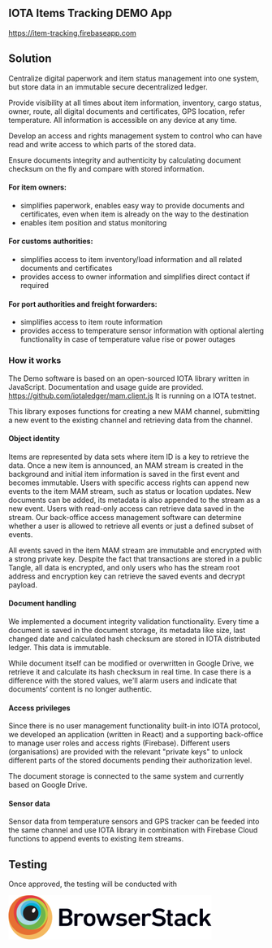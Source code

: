 ## IOTA Items Tracking DEMO App

https://item-tracking.firebaseapp.com

## Solution

Centralize digital paperwork and item status management into one system, but store data in an immutable secure decentralized ledger.

Provide visibility at all times about item information, inventory, cargo status, owner, route, all digital documents and certificates, GPS location, refer temperature.
All information is accessible on any device at any time.

Develop an access and rights management system to control who can have read and write access to which parts of the stored data.

Ensure documents integrity and authenticity by calculating document checksum on the fly and compare with stored information.

#### For item owners:

* simplifies paperwork, enables easy way to provide documents and certificates, even when item is already on the way to the destination
* enables item position and status monitoring

#### For customs authorities:

* simplifies access to item inventory/load information and all related documents and certificates
* provides access to owner information and simplifies direct contact if required

#### For port authorities and freight forwarders:

* simplifies access to item route information
* provides access to temperature sensor information with optional alerting functionality in case of temperature value rise or power outages

### How it works

The Demo software is based on an open-sourced IOTA library written in JavaScript.
Documentation and usage guide are provided.
https://github.com/iotaledger/mam.client.js
It is running on a IOTA testnet.

This library exposes functions for creating a new MAM channel, submitting a new event to the existing channel and retrieving data from the channel.

#### Object identity

Items are represented by data sets where item ID is a key to retrieve the data.
Once a new item is announced, an MAM stream is created in the background and initial item information is saved in the first event and becomes immutable.
Users with specific access rights can append new events to the item MAM stream, such as status or location updates. New documents can be added, its metadata is also appended to the stream as a new event.
Users with read-only access can retrieve data saved in the stream. Our back-office access management software can determine whether a user is allowed to retrieve all events or just a defined subset of events.

All events saved in the item MAM stream are immutable and encrypted with a strong private key.
Despite the fact that transactions are stored in a public Tangle, all data is encrypted, and only users who has the stream root address and encryption key can retrieve the saved events and decrypt payload.

#### Document handling

We implemented a document integrity validation functionality. Every time a document is saved in the document storage, its metadata like size, last changed date and calculated hash checksum are stored in IOTA distributed ledger. This data is immutable.

While document itself can be modified or overwritten in Google Drive, we retrieve it and calculate its hash checksum in real time. In case there is a difference with the stored values, we'll alarm users and indicate that documents’ content is no longer authentic.

#### Access privileges

Since there is no user management functionality built-in into IOTA protocol, we developed an application (written in React) and a supporting back-office to manage user roles and access rights (Firebase). Different users (organisations) are provided with the relevant "private keys" to unlock different parts of the stored documents pending their authorization level.

The document storage is connected to the same system and currently based on Google Drive.

#### Sensor data

Sensor data from temperature sensors and GPS tracker can be feeded into the same channel and use IOTA library in combination with Firebase Cloud functions to append events to existing item streams.


## Testing

Once approved, the testing will be conducted with
<!-- ![BrowserStack](/src/assets/images/Browserstack-logo.svg) -->
<p align='left'>
<img src='/src/assets/images/Browserstack-logo.svg' width='400' alt='BrowserStack'>
</p>

